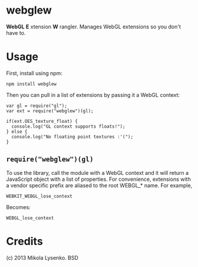 webglew
=======
**WebGL** **E** xtension **W** rangler.  Manages WebGL extensions so you don't have to.

Usage
=====
First, install using npm:

    npm install webglew
    
Then you can pull in a list of extensions by passing it a WebGL context:

    var gl = require("gl");
    var ext = require("webglew")(gl);
    
    if(ext.OES_texture_float) {
      console.log("GL context supports floats!");
    } else {
      console.log("No floating point textures :'(");
    }
    
`require("webglew")(gl)`
------------------------
To use the library, call the module with a WebGL context and it will return a JavaScript object with a list of properties.  For convenience, extensions with a vendor specific prefix are aliased to the root WEBGL_* name.  For example,

    WEBKIT_WEBGL_lose_context
    
Becomes:

    WEBGL_lose_context

Credits
=======
(c) 2013 Mikola Lysenko. BSD